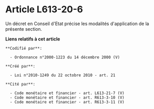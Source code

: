 # Article L613-20-6

Un décret en Conseil d'Etat précise les modalités d'application de la présente section.

**Liens relatifs à cet article**

	**Codifié par**:

	  - Ordonnance n°2000-1223 du 14 décembre 2000 (V)

	**Créé par**:

	  - Loi n°2010-1249 du 22 octobre 2010 - art. 21

	**Cité par**:

	  - Code monétaire et financier - art. L613-21-7 (V)
	  - Code monétaire et financier - art. R613-3-10 (V)
	  - Code monétaire et financier - art. R613-3-11 (V)
